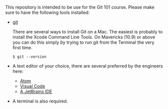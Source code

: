 This repository is intended to be use for the Git 101 course. Please make sure to have the following tools installed:

-  [git](www.wizeline.com)

   There are several ways to install Git on a Mac. The easiest is probably to install the Xcode Command Line Tools. On Mavericks (10.9) or above you can do this simply by trying to run git from the Terminal the very first time.

   `$ git --version`

- A text editor of your choice, there are several preferred by the engineers here:

   - [Atom](https://atom.io/)
   - [Visual Code](https://code.visualstudio.com/)
   - [A JetBrains IDE](https://www.jetbrains.com/products.html?fromMenu)
- A terminal is also required.
